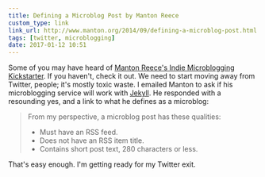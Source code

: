 ```yaml
---
title: Defining a Microblog Post by Manton Reece
custom_type: link
link_url: http://www.manton.org/2014/09/defining-a-microblog-post.html
tags: [twitter, microblogging]
date: 2017-01-12 10:51
---
```

Some of you may have heard of [Manton Reece's Indie Microblogging Kickstarter](https://www.kickstarter.com/projects/manton/indie-microblogging-owning-your-short-form-writing). If you haven't, check it out. We need to start moving away from Twitter, people; it's mostly toxic waste. I emailed Manton to ask if his microblogging service will work with [Jekyll](http://jekyllrb.com). He responded with a resounding yes, and a link to what he defines as a microblog:

> From my perspective, a microblog post has these qualities:
>
> - Must have an RSS feed.
> - Does not have an RSS item title.
> - Contains short post text, 280 characters or less.

That's easy enough. I'm getting ready for my Twitter exit.
